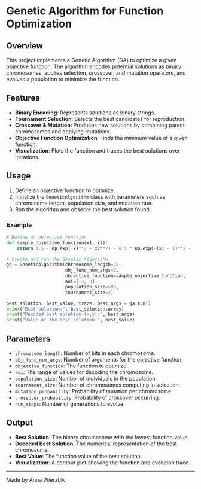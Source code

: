 # Genetic Algorithm for Function Optimization

## Overview
This project implements a Genetic Algorithm (GA) to optimize a given objective function. The algorithm encodes potential solutions as binary chromosomes, applies selection, crossover, and mutation operators, and evolves a population to minimize the function.

## Features
- **Binary Encoding**: Represents solutions as binary strings.
- **Tournament Selection**: Selects the best candidates for reproduction.
- **Crossover & Mutation**: Produces new solutions by combining parent chromosomes and applying mutations.
- **Objective Function Optimization**: Finds the minimum value of a given function.
- **Visualization**: Plots the function and traces the best solutions over iterations.

## Usage
1. Define an objective function to optimize.
2. Initialize the `GeneticAlgorithm` class with parameters such as chromosome length, population size, and mutation rate.
3. Run the algorithm and observe the best solution found.

### Example
```python
# Define an objective function
def sample_objective_function(x1, x2):
    return 1.5 - np.exp(-x1**2 - x2**2) - 0.5 * np.exp(-(x1 - 1)**2 - (x2 + 2)**2)

# Create and run the Genetic Algorithm
ga = GeneticAlgorithm(chromosome_length=20,
                      obj_func_num_args=2,
                      objective_function=sample_objective_function,
                      aoi=[-3, 3],
                      population_size=500,
                      tournament_size=2)

best_solution, best_value, trace, best_args = ga.run()
print("Best solution:", best_solution.array)
print("Decoded best solution (x,y):", best_args)
print("Value of the best solution:", best_value)
```

## Parameters
- `chromosome_length`: Number of bits in each chromosome.
- `obj_func_num_args`: Number of arguments for the objective function.
- `objective_function`: The function to optimize.
- `aoi`: The range of values for decoding the chromosome.
- `population_size`: Number of individuals in the population.
- `tournament_size`: Number of chromosomes competing in selection.
- `mutation_probability`: Probability of mutation per chromosome.
- `crossover_probability`: Probability of crossover occurring.
- `num_steps`: Number of generations to evolve.

## Output
- **Best Solution**: The binary chromosome with the lowest function value.
- **Decoded Best Solution**: The numerical representation of the best chromosome.
- **Best Value**: The function value of the best solution.
- **Visualization**: A contour plot showing the function and evolution trace.

---
Made by Anna Wierzbik

